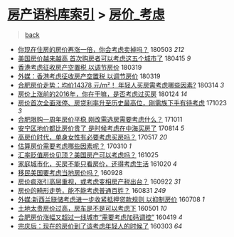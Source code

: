 [房产语料库索引](../../README.md)  > [房价_考虑](房价_考虑.md)
====
> [back](../README.md)

- [你现在住房的房价再涨一倍，你会考虑卖掉吗？](http://jkwz.applinzi.com/ittc/7098918428226356240.html#%E4%BD%A0%E7%8E%B0%E5%9C%A8%E4%BD%8F%E6%88%BF%E7%9A%84%E6%88%BF%E4%BB%B7%E5%86%8D%E6%B6%A8%E4%B8%80%E5%80%8D%EF%BC%8C%E4%BD%A0%E4%BC%9A%E8%80%83%E8%99%91%E5%8D%96%E6%8E%89%E5%90%97%EF%BC%9F) 180503 *212* 
- [美国房价越来越高 首次购房者可以考虑这五个城市了](http://jkwz.applinzi.com/ittc/7092171850857841680.html#%E7%BE%8E%E5%9B%BD%E6%88%BF%E4%BB%B7%E8%B6%8A%E6%9D%A5%E8%B6%8A%E9%AB%98+%E9%A6%96%E6%AC%A1%E8%B4%AD%E6%88%BF%E8%80%85%E5%8F%AF%E4%BB%A5%E8%80%83%E8%99%91%E8%BF%99%E4%BA%94%E4%B8%AA%E5%9F%8E%E5%B8%82%E4%BA%86) 180415 *9* 
- [香港考虑征收房产空置税 以调节房价](http://jkwz.applinzi.com/ittc/7082305123617604614.html#%E9%A6%99%E6%B8%AF%E8%80%83%E8%99%91%E5%BE%81%E6%94%B6%E6%88%BF%E4%BA%A7%E7%A9%BA%E7%BD%AE%E7%A8%8E+%E4%BB%A5%E8%B0%83%E8%8A%82%E6%88%BF%E4%BB%B7) 180319  
- [外媒：香港考虑征收房产空置税 以调节房价](http://jkwz.applinzi.com/ittc/7082142323620447238.html#%E5%A4%96%E5%AA%92%EF%BC%9A%E9%A6%99%E6%B8%AF%E8%80%83%E8%99%91%E5%BE%81%E6%94%B6%E6%88%BF%E4%BA%A7%E7%A9%BA%E7%BD%AE%E7%A8%8E+%E4%BB%A5%E8%B0%83%E8%8A%82%E6%88%BF%E4%BB%B7) 180319  
- [合肥房价走势：均价14378 元/m²！ 年轻人买房需考虑哪些因素?](http://jkwz.applinzi.com/ittc/7080280947599868939.html#%E5%90%88%E8%82%A5%E6%88%BF%E4%BB%B7%E8%B5%B0%E5%8A%BF%EF%BC%9A%E5%9D%87%E4%BB%B714378+%E5%85%83%2Fm%C2%B2%EF%BC%81+%E5%B9%B4%E8%BD%BB%E4%BA%BA%E4%B9%B0%E6%88%BF%E9%9C%80%E8%80%83%E8%99%91%E5%93%AA%E4%BA%9B%E5%9B%A0%E7%B4%A0%3F) 180314 *3* 
- [房价上涨前的2016年，你在干嘛，是否考虑过买房](http://jkwz.applinzi.com/ittc/7062216183472718855.html#%E6%88%BF%E4%BB%B7%E4%B8%8A%E6%B6%A8%E5%89%8D%E7%9A%842016%E5%B9%B4%EF%BC%8C%E4%BD%A0%E5%9C%A8%E5%B9%B2%E5%98%9B%EF%BC%8C%E6%98%AF%E5%90%A6%E8%80%83%E8%99%91%E8%BF%87%E4%B9%B0%E6%88%BF) 180124 *14* 
- [房价首次全面涨停、房贷利率升至历史最高位，刚需族下手有待考虑](http://jkwz.applinzi.com/ittc/7027659270169035792.html#%E6%88%BF%E4%BB%B7%E9%A6%96%E6%AC%A1%E5%85%A8%E9%9D%A2%E6%B6%A8%E5%81%9C%E3%80%81%E6%88%BF%E8%B4%B7%E5%88%A9%E7%8E%87%E5%8D%87%E8%87%B3%E5%8E%86%E5%8F%B2%E6%9C%80%E9%AB%98%E4%BD%8D%EF%BC%8C%E5%88%9A%E9%9C%80%E6%97%8F%E4%B8%8B%E6%89%8B%E6%9C%89%E5%BE%85%E8%80%83%E8%99%91) 171023 *3* 
- [合肥限购一周年房价平稳 刚改需选房需要考虑什么？](http://jkwz.applinzi.com/ittc/7023193192294515729.html#%E5%90%88%E8%82%A5%E9%99%90%E8%B4%AD%E4%B8%80%E5%91%A8%E5%B9%B4%E6%88%BF%E4%BB%B7%E5%B9%B3%E7%A8%B3+%E5%88%9A%E6%94%B9%E9%9C%80%E9%80%89%E6%88%BF%E9%9C%80%E8%A6%81%E8%80%83%E8%99%91%E4%BB%80%E4%B9%88%EF%BC%9F) 171011  
- [安宁区地价都比房价贵了 是时候考虑在中海买房了](http://jkwz.applinzi.com/ittc/7001727657350530064.html#%E5%AE%89%E5%AE%81%E5%8C%BA%E5%9C%B0%E4%BB%B7%E9%83%BD%E6%AF%94%E6%88%BF%E4%BB%B7%E8%B4%B5%E4%BA%86+%E6%98%AF%E6%97%B6%E5%80%99%E8%80%83%E8%99%91%E5%9C%A8%E4%B8%AD%E6%B5%B7%E4%B9%B0%E6%88%BF%E4%BA%86) 170814 *5* 
- [高房价时代，单身女性有必要考虑买房吗？](http://jkwz.applinzi.com/ittc/6968568451562996740.html#%E9%AB%98%E6%88%BF%E4%BB%B7%E6%97%B6%E4%BB%A3%EF%BC%8C%E5%8D%95%E8%BA%AB%E5%A5%B3%E6%80%A7%E6%9C%89%E5%BF%85%E8%A6%81%E8%80%83%E8%99%91%E4%B9%B0%E6%88%BF%E5%90%97%EF%BC%9F) 170517 *20* 
- [估算房价需要考虑哪些因素呢？](http://jkwz.applinzi.com/ittc/6943401335398597636.html#%E4%BC%B0%E7%AE%97%E6%88%BF%E4%BB%B7%E9%9C%80%E8%A6%81%E8%80%83%E8%99%91%E5%93%AA%E4%BA%9B%E5%9B%A0%E7%B4%A0%E5%91%A2%EF%BC%9F) 170310 *1* 
- [汇率贬值房价见顶？美国房产可以考虑吗？](http://jkwz.applinzi.com/ittc/6892970395451261956.html#%E6%B1%87%E7%8E%87%E8%B4%AC%E5%80%BC%E6%88%BF%E4%BB%B7%E8%A7%81%E9%A1%B6%EF%BC%9F%E7%BE%8E%E5%9B%BD%E6%88%BF%E4%BA%A7%E5%8F%AF%E4%BB%A5%E8%80%83%E8%99%91%E5%90%97%EF%BC%9F) 161025  
- [家庭城市化，买房不能只看房价，还得考虑生活](http://jkwz.applinzi.com/ittc/6891138750716838916.html#%E5%AE%B6%E5%BA%AD%E5%9F%8E%E5%B8%82%E5%8C%96%EF%BC%8C%E4%B9%B0%E6%88%BF%E4%B8%8D%E8%83%BD%E5%8F%AA%E7%9C%8B%E6%88%BF%E4%BB%B7%EF%BC%8C%E8%BF%98%E5%BE%97%E8%80%83%E8%99%91%E7%94%9F%E6%B4%BB) 161020 *4* 
- [移民美国要考虑当地房价吗？](http://jkwz.applinzi.com/ittc/6882975559314834436.html#%E7%A7%BB%E6%B0%91%E7%BE%8E%E5%9B%BD%E8%A6%81%E8%80%83%E8%99%91%E5%BD%93%E5%9C%B0%E6%88%BF%E4%BB%B7%E5%90%97%EF%BC%9F) 160928  
- [房价疯涨引高层重视，或考虑变相房产税出台？](http://jkwz.applinzi.com/ittc/6880732747819123717.html#%E6%88%BF%E4%BB%B7%E7%96%AF%E6%B6%A8%E5%BC%95%E9%AB%98%E5%B1%82%E9%87%8D%E8%A7%86%EF%BC%8C%E6%88%96%E8%80%83%E8%99%91%E5%8F%98%E7%9B%B8%E6%88%BF%E4%BA%A7%E7%A8%8E%E5%87%BA%E5%8F%B0%EF%BC%9F) 160922 *31* 
- [房价的畸形走势，能不能考虑普通百姓？](http://jkwz.applinzi.com/ittc/6872464806455542789.html#%E6%88%BF%E4%BB%B7%E7%9A%84%E7%95%B8%E5%BD%A2%E8%B5%B0%E5%8A%BF%EF%BC%8C%E8%83%BD%E4%B8%8D%E8%83%BD%E8%80%83%E8%99%91%E6%99%AE%E9%80%9A%E7%99%BE%E5%A7%93%EF%BC%9F) 160831 *249* 
- [外媒:新西兰联储考虑进一步收紧抵押贷款规则 以抑制房价](http://jkwz.applinzi.com/ittc/6852424893932766213.html#%E5%A4%96%E5%AA%92%3A%E6%96%B0%E8%A5%BF%E5%85%B0%E8%81%94%E5%82%A8%E8%80%83%E8%99%91%E8%BF%9B%E4%B8%80%E6%AD%A5%E6%94%B6%E7%B4%A7%E6%8A%B5%E6%8A%BC%E8%B4%B7%E6%AC%BE%E8%A7%84%E5%88%99+%E4%BB%A5%E6%8A%91%E5%88%B6%E6%88%BF%E4%BB%B7) 160708 *1* 
- [土地太贵房价过高，房车是不是可以考虑下](http://jkwz.applinzi.com/ittc/6827050817320125444.html#%E5%9C%9F%E5%9C%B0%E5%A4%AA%E8%B4%B5%E6%88%BF%E4%BB%B7%E8%BF%87%E9%AB%98%EF%BC%8C%E6%88%BF%E8%BD%A6%E6%98%AF%E4%B8%8D%E6%98%AF%E5%8F%AF%E4%BB%A5%E8%80%83%E8%99%91%E4%B8%8B) 160501 *10* 
- [合肥房价涨幅又超过一线城市“需要考虑加码调控”](http://jkwz.applinzi.com/ittc/6822714100899382277.html#%E5%90%88%E8%82%A5%E6%88%BF%E4%BB%B7%E6%B6%A8%E5%B9%85%E5%8F%88%E8%B6%85%E8%BF%87%E4%B8%80%E7%BA%BF%E5%9F%8E%E5%B8%82%E2%80%9C%E9%9C%80%E8%A6%81%E8%80%83%E8%99%91%E5%8A%A0%E7%A0%81%E8%B0%83%E6%8E%A7%E2%80%9D) 160419 *4* 
- [宗庆后：现在的房价到了该考虑年轻人的时候了](http://jkwz.applinzi.com/ittc/6805317934964540420.html#%E5%AE%97%E5%BA%86%E5%90%8E%EF%BC%9A%E7%8E%B0%E5%9C%A8%E7%9A%84%E6%88%BF%E4%BB%B7%E5%88%B0%E4%BA%86%E8%AF%A5%E8%80%83%E8%99%91%E5%B9%B4%E8%BD%BB%E4%BA%BA%E7%9A%84%E6%97%B6%E5%80%99%E4%BA%86) 160303 *64* 
